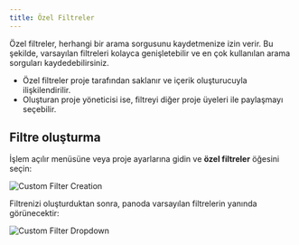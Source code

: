 ```yaml
---
title: Özel Filtreler
---
```


Özel filtreler, herhangi bir arama sorgusunu kaydetmenize izin verir.
Bu şekilde, varsayılan filtreleri kolayca genişletebilir ve en çok kullanılan arama sorguları kaydedebilirsiniz.

- Özel filtreler proje tarafından saklanır ve içerik oluşturucuyla ilişkilendirilir.
- Oluşturan proje yöneticisi ise, filtreyi diğer proje üyeleri ile paylaşmayı seçebilir.

Filtre oluşturma
----------------

İşlem açılır menüsüne veya proje ayarlarına gidin ve **özel filtreler** öğesini seçin:

![Custom Filter Creation](/images/v1/custom-filter-creation.png)

Filtrenizi oluşturduktan sonra, panoda varsayılan filtrelerin yanında görünecektir:

![Custom Filter Dropdown](/images/v1/custom-filter-dropdown.png)
